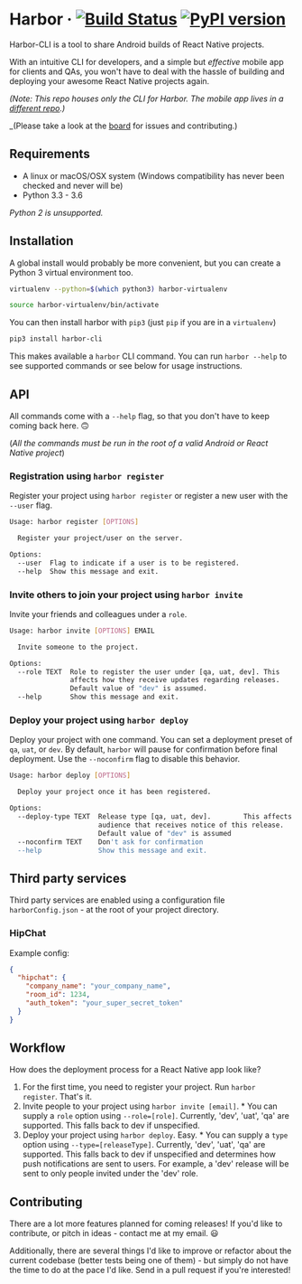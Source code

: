 # Harbor &middot; [![Build Status](https://travis-ci.org/srishanbhattarai/Harbor-CLI.svg?branch=dev)](https://travis-ci.org/srishanbhattarai/Harbor-CLI) [![PyPI version](https://badge.fury.io/py/harbor-cli.svg)](https://badge.fury.io/py/harbor-cli)


Harbor-CLI is a tool to share Android builds of React Native projects. 

With an intuitive CLI for developers, and a simple but _effective_ mobile app for clients and QAs, you won't have to deal with the hassle of building and deploying your awesome React Native projects again.

_(Note: This repo houses only the CLI for Harbor. The mobile app lives in a [different repo](https://github.com/srishanbhattarai/Harbor).)_

_(Please take a look at the [board](https://waffle.io/srishanbhattarai/Harbor-CLI) for issues and contributing.)

## Requirements
* A linux or macOS/OSX system (Windows compatibility has never been checked and never will be)
* Python 3.3 - 3.6

_Python 2 is unsupported._

## Installation
A global install would probably be more convenient, but you can create a Python 3 virtual environment too.
```bash
virtualenv --python=$(which python3) harbor-virtualenv

source harbor-virtualenv/bin/activate
```

You can then install harbor with `pip3` (just `pip` if you are in a `virtualenv`)
```bash
pip3 install harbor-cli
```

This makes available a `harbor` CLI command. You can run `harbor --help` to see supported commands or see below for usage instructions.

## API
All commands come with a `--help` flag, so that you don't have to keep coming back here. 🙃

(_All the commands must be run in the root of a valid Android or React Native project_)

### Registration using `harbor register`
Register your project using `harbor register` or register a new user with the `--user` flag.

```bash
Usage: harbor register [OPTIONS]

  Register your project/user on the server.

Options:
  --user  Flag to indicate if a user is to be registered.
  --help  Show this message and exit.
```

### Invite others to join your project using `harbor invite`
Invite your friends and colleagues under a `role`.
```bash
Usage: harbor invite [OPTIONS] EMAIL

  Invite someone to the project.

Options:
  --role TEXT  Role to register the user under [qa, uat, dev]. This
               affects how they receive updates regarding releases.
               Default value of "dev" is assumed.
  --help       Show this message and exit.
```

### Deploy your project using `harbor deploy`
Deploy your project with one command. You can set a deployment preset of `qa`, `uat`, or `dev`.
By default, `harbor` will pause for confirmation before final deployment. Use the `--noconfirm` flag to disable this behavior.

```bash
Usage: harbor deploy [OPTIONS]

  Deploy your project once it has been registered.

Options:
  --deploy-type TEXT  Release type [qa, uat, dev].        This affects the
                      audience that receives notice of this release.
                      Default value of "dev" is assumed
  --noconfirm TEXT    Don't ask for confirmation
  --help              Show this message and exit.
```

## Third party services
Third party services are enabled using a configuration file `harborConfig.json` - at the root of your project directory.

### HipChat
Example config:
```json
{
  "hipchat": {
    "company_name": "your_company_name",
    "room_id": 1234,
    "auth_token": "your_super_secret_token"
  }
}
```

## Workflow
How does the deployment process for a React Native app look like?
  1. For the first time, you need to register your project. Run `harbor register`. That's it.
  2. Invite people to your project using `harbor invite [email]`.
    * You can supply a `role` option using `--role=[role]`. Currently, 'dev', 'uat', 'qa' are supported. This falls back to dev if unspecified.
  3. Deploy your project using `harbor deploy`. Easy.
    * You can supply a `type` option using `--type=[releaseType]`. Currently, 'dev', 'uat', 'qa' are supported. This falls back to dev if unspecified and determines how push notifications are sent to users.
    For example, a 'dev' release will be sent to only people invited under the 'dev' role.


## Contributing
There are a lot more features planned for coming releases! If you'd like to contribute, or pitch in ideas - contact me at my email. :smiley:

Additionally, there are several things I'd like to improve or refactor about the current codebase (better tests being one of them) - but simply do not have the time to do at the pace I'd like. Send in a pull request if you're interested!
